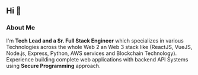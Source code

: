 ## Hi :wave:

### About Me
I'm **Tech Lead and a Sr. Full Stack Engineer** which specializes in various Technologies across the whole Web 2 an Web 3 stack like (ReactJS, VueJS, Node.js, Express, Python, AWS services and Blockchain Technology). Experience building complete web applications with backend API Systems using **Secure Programming** approach.
